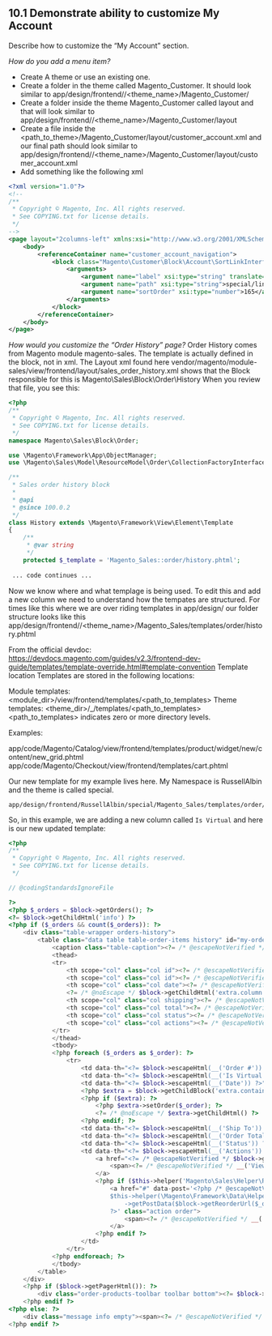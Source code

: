 ## 10.1 Demonstrate ability to customize My Account

Describe how to customize the “My Account” section. 

*How do you add a menu item?*
- Create A theme or use an existing one. 
- Create a folder in the theme called Magento_Customer.  It should look similar to app/design/frontend/<NameSpace>/<theme_name>/Magento_Customer/
- Create a folder inside the theme Magento_Customer called layout and that will look similar to app/design/frontend/<NameSpace>/<theme_name>/Magento_Customer/layout
- Create a file inside the <path_to_theme>/Magento_Customer/layout/customer_account.xml and our final path should look similar to app/design/frontend/<NameSpace>/<theme_name>/Magento_Customer/layout/customer_account.xml
- Add something like the following xml
```xml
<?xml version="1.0"?>
<!--
/**
 * Copyright © Magento, Inc. All rights reserved.
 * See COPYING.txt for license details.
 */
-->
<page layout="2columns-left" xmlns:xsi="http://www.w3.org/2001/XMLSchema-instance" xsi:noNamespaceSchemaLocation="urn:magento:framework:View/Layout/etc/page_configuration.xsd">
    <body>
        <referenceContainer name="customer_account_navigation">
            <block class="Magento\Customer\Block\Account\SortLinkInterface" name="customer-account-navigation-address-link">
                <arguments>
                    <argument name="label" xsi:type="string" translate="true">Russell Special</argument>
                    <argument name="path" xsi:type="string">special/link</argument>
                    <argument name="sortOrder" xsi:type="number">165</argument>
                </arguments>
            </block>
        </referenceContainer>
    </body>
</page>
```

*How would you customize the “Order History” page?*
Order History comes from Magento module magento-sales.  The template is actually defined in the block, not in xml.
The Layout xml found here vendor/magento/module-sales/view/frontend/layout/sales_order_history.xml shows that the Block responsible for this is Magento\Sales\Block\Order\History
When you review that file, you see this:
```php
<?php
/**
 * Copyright © Magento, Inc. All rights reserved.
 * See COPYING.txt for license details.
 */
namespace Magento\Sales\Block\Order;

use \Magento\Framework\App\ObjectManager;
use \Magento\Sales\Model\ResourceModel\Order\CollectionFactoryInterface;

/**
 * Sales order history block
 *
 * @api
 * @since 100.0.2
 */
class History extends \Magento\Framework\View\Element\Template
{
    /**
     * @var string
     */
    protected $_template = 'Magento_Sales::order/history.phtml';
    
 ... code continues ...

```
Now we know where and what templage is being used. To edit this and add a new column we need to understand how the tempates are structured.
For times like this where we are over riding templates in app/design/ our folder structure looks like this
app/design/frontend/<Namespace>/<theme_name>/Magento_Sales/templates/order/history.phtml

From the official devdoc: https://devdocs.magento.com/guides/v2.3/frontend-dev-guide/templates/template-override.html#template-convention
Template location
Templates are stored in the following locations:

Module templates: <module_dir>/view/frontend/templates/<path_to_templates>
Theme templates: <theme_dir>/<Namespace>_<Module>/templates/<path_to_templates>
<path_to_templates> indicates zero or more directory levels.

Examples:

app/code/Magento/Catalog/view/frontend/templates/product/widget/new/content/new_grid.phtml
app/code/Magento/Checkout/view/frontend/templates/cart.phtml


Our new template for my example lives here.  My Namespace is RussellAlbin and the theme is called special.

    app/design/frontend/RussellAlbin/special/Magento_Sales/templates/order/history.phtml

So, in this example, we are adding a new column called `Is Virtual` and here is our new updated template:

```php
<?php
/**
 * Copyright © Magento, Inc. All rights reserved.
 * See COPYING.txt for license details.
 */

// @codingStandardsIgnoreFile

?>
<?php $_orders = $block->getOrders(); ?>
<?= $block->getChildHtml('info') ?>
<?php if ($_orders && count($_orders)): ?>
    <div class="table-wrapper orders-history">
        <table class="data table table-order-items history" id="my-orders-table">
            <caption class="table-caption"><?= /* @escapeNotVerified */ __('Orders') ?></caption>
            <thead>
            <tr>
                <th scope="col" class="col id"><?= /* @escapeNotVerified */ __('Order #') ?></th>
                <th scope="col" class="col id"><?= /* @escapeNotVerified */ __('Is Virtual') ?></th>
                <th scope="col" class="col date"><?= /* @escapeNotVerified */ __('Date') ?></th>
                <?= /* @noEscape */ $block->getChildHtml('extra.column.header') ?>
                <th scope="col" class="col shipping"><?= /* @escapeNotVerified */ __('Ship To') ?></th>
                <th scope="col" class="col total"><?= /* @escapeNotVerified */ __('Order Total') ?></th>
                <th scope="col" class="col status"><?= /* @escapeNotVerified */ __('Status') ?></th>
                <th scope="col" class="col actions"><?= /* @escapeNotVerified */ __('Action') ?></th>
            </tr>
            </thead>
            <tbody>
            <?php foreach ($_orders as $_order): ?>
                <tr>
                    <td data-th="<?= $block->escapeHtml(__('Order #')) ?>" class="col id"><?= /* @escapeNotVerified */ $_order->getRealOrderId() ?></td>
                    <td data-th="<?= $block->escapeHtml(__('Is Virtual')) ?>" class="col id"><?= /* @escapeNotVerified */ $_order->getIsVirtual()?"Yes":"No" ?></td>
                    <td data-th="<?= $block->escapeHtml(__('Date')) ?>" class="col date"><?= /* @escapeNotVerified */ $block->formatDate($_order->getCreatedAt()) ?></td>
                    <?php $extra = $block->getChildBlock('extra.container'); ?>
                    <?php if ($extra): ?>
                        <?php $extra->setOrder($_order); ?>
                        <?= /* @noEscape */ $extra->getChildHtml() ?>
                    <?php endif; ?>
                    <td data-th="<?= $block->escapeHtml(__('Ship To')) ?>" class="col shipping"><?= $_order->getShippingAddress() ? $block->escapeHtml($_order->getShippingAddress()->getName()) : '&nbsp;' ?></td>
                    <td data-th="<?= $block->escapeHtml(__('Order Total')) ?>" class="col total"><?= /* @escapeNotVerified */ $_order->formatPrice($_order->getGrandTotal()) ?></td>
                    <td data-th="<?= $block->escapeHtml(__('Status')) ?>" class="col status"><?= /* @escapeNotVerified */ $_order->getStatusLabel() ?></td>
                    <td data-th="<?= $block->escapeHtml(__('Actions')) ?>" class="col actions">
                        <a href="<?= /* @escapeNotVerified */ $block->getViewUrl($_order) ?>" class="action view">
                            <span><?= /* @escapeNotVerified */ __('View Order') ?></span>
                        </a>
                        <?php if ($this->helper('Magento\Sales\Helper\Reorder')->canReorder($_order->getEntityId())) : ?>
                            <a href="#" data-post='<?php /* @escapeNotVerified */ echo
                            $this->helper(\Magento\Framework\Data\Helper\PostHelper::class)
                                ->getPostData($block->getReorderUrl($_order))
                            ?>' class="action order">
                                <span><?= /* @escapeNotVerified */ __('Reorder') ?></span>
                            </a>
                        <?php endif ?>
                    </td>
                </tr>
            <?php endforeach; ?>
            </tbody>
        </table>
    </div>
    <?php if ($block->getPagerHtml()): ?>
        <div class="order-products-toolbar toolbar bottom"><?= $block->getPagerHtml() ?></div>
    <?php endif ?>
<?php else: ?>
    <div class="message info empty"><span><?= /* @escapeNotVerified */ __('You have placed no orders.') ?></span></div>
<?php endif ?>

```
